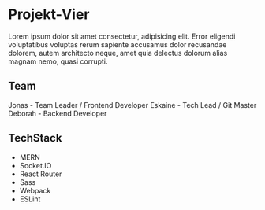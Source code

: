 # Projekt-Vier

Lorem ipsum dolor sit amet consectetur, adipisicing elit. Error eligendi voluptatibus voluptas rerum sapiente accusamus dolor recusandae dolorem, autem architecto neque, amet quia delectus dolorum alias magnam nemo, quasi corrupti.

## Team

Jonas - Team Leader / Frontend Developer
Eskaine - Tech Lead / Git Master
Deborah - Backend Developer

## TechStack

- MERN
- Socket.IO
- React Router
- Sass
- Webpack
- ESLint
